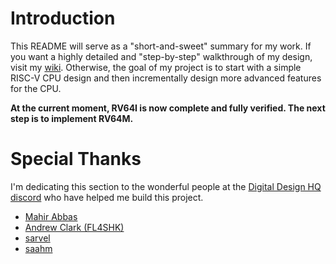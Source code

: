 # Introduction

This README will serve as a "short-and-sweet" summary for my work. If you want a highly detailed and "step-by-step" walkthrough of my design, visit my [wiki](https://github.com/Dishoungh/cpu/wiki). Otherwise, the goal of my project is to start with a simple RISC-V CPU design and then incrementally design more advanced features for the CPU.<br>

**At the current moment, RV64I is now complete and fully verified. The next step is to implement RV64M.**

# Special Thanks

I'm dedicating this section to the wonderful people at the [Digital Design HQ discord](https://discord.gg/4YWKUryprY) who have helped me build this project.
- [Mahir Abbas](https://github.com/MahirAbbas)
- [Andrew Clark (FL4SHK)](https://github.com/fl4shk)
- [sarvel](https://sarvel.xyz/)
- [saahm](https://github.com/saahm)